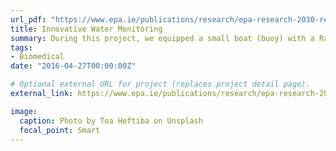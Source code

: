 ```yaml
---
url_pdf: "https://www.epa.ie/publications/research/epa-research-2030-reports/Research_Report_380.pdf"
title: Innovative Water Monitoring
summary: During this project, we equipped a small boat (buoy) with a Raman spectrometer to monitor the water quality. We focused primarily on two main research areas`:` i) real-time monitoring of pathogens in water ii) real-time monitoring nutrients Nitrogen and Phosphorus (N&P) in water.
tags:
- Biomedical
date: "2016-04-27T00:00:00Z"

# Optional external URL for project (replaces project detail page).
external_link: https://www.epa.ie/publications/research/epa-research-2030-reports/research-380-innovative-water-monitoring.php

image:
  caption: Photo by Toa Heftiba on Unsplash
  focal_point: Smart
---
```

